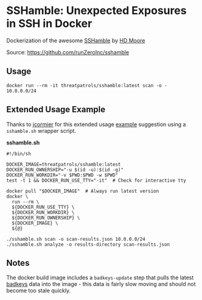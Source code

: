 # SSHamble: Unexpected Exposures in SSH in Docker

Dockerization of the awesome [SSHamble](https://SSHamble.com) by [HD Moore](https://github.com/hdm)

Source: https://github.com/runZeroInc/sshamble

## Usage

```commandline
docker run --rm -it threatpatrols/sshamble:latest scan -o - 10.0.0.0/24
```

## Extended Usage Example
Thanks to [jcormier](https://github.com/jcormier) for this extended usage [example](https://github.com/threatpatrols/docker-sshamble/issues/1) 
suggestion using a `sshamble.sh` wrapper script. 

**sshamble.sh**
```shell
#!/bin/sh

DOCKER_IMAGE=threatpatrols/sshamble:latest
DOCKER_RUN_OWNERSHIP="-u $(id -u):$(id -g)"
DOCKER_RUN_WORKDIR="-v $PWD:$PWD -w $PWD"
test -t 1 && DOCKER_RUN_USE_TTY="-it"  # Check for interactive tty

docker pull "$DOCKER_IMAGE"  # Always run latest version
docker \
  run --rm \
  ${DOCKER_RUN_USE_TTY} \
  ${DOCKER_RUN_WORKDIR} \
  ${DOCKER_RUN_OWNERSHIP} \
  ${DOCKER_IMAGE} \
  ${@}
```

```commandline
./sshamble.sh scan -o scan-results.json 10.0.0.0/24
./sshamble.sh analyze -o results-directory scan-results.json
```

## Notes
The docker build image includes a `badkeys-update` step that pulls the latest [badkeys](https://badkeys.info/) 
data into the image - this data is fairly slow moving and should not become too stale quickly. 
